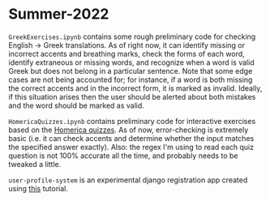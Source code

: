 # Summer-2022

`GreekExercises.ipynb` contains some rough preliminary code for checking English -> Greek translations. As of right now, it can identify missing or incorrect accents and breathing marks, check the forms of each word, identify extraneous or missing words, and recognize when a word is valid Greek but does not belong in a particular sentence. Note that some edge cases are not being accounted for; for instance, if a word is both missing the correct accents and in the incorrect form, it is marked as invalid. Ideally, if this situation arises then the user should be alerted about both mistakes and the word should be marked as valid.

`HomericaQuizzes.ipynb` contains preliminary code for interactive exercises based on the [Homerica quizzes](https://github.com/gregorycrane/Homerica/tree/master/quizzes). As of now, error-checking is extremely basic (i.e. it can check accents and determine whether the input matches the specified answer exactly). Also: the regex I'm using to read each quiz question is not 100% accurate all the time, and probably needs to be tweaked a little.

`user-profile-system` is an experimental django registration app created using [this](https://dev.to/earthcomfy/creating-a-django-registration-login-app-part-i-1di5) tutorial. 
